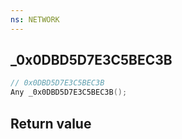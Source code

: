 ```yaml
---
ns: NETWORK
---
```

## _0x0DBD5D7E3C5BEC3B

```c
// 0x0DBD5D7E3C5BEC3B
Any _0x0DBD5D7E3C5BEC3B();
```


## Return value
